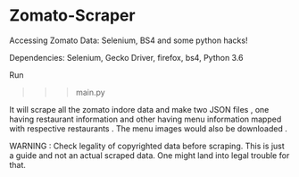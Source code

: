 # Zomato-Scraper
Accessing Zomato Data: Selenium, BS4 and some python hacks!

Dependencies: Selenium, Gecko Driver, firefox, bs4, Python 3.6

Run
>>> main.py

It will scrape all the zomato indore data and make two JSON files , one having restaurant information and other having menu information mapped with respective restaurants . The menu images would also be downloaded .

WARNING : Check legality of copyrighted data before scraping. This is just a guide and not an actual scraped data. One might land into legal trouble for that.
